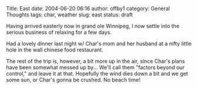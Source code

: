 Title: East
date: 2004-06-20 06:16
author: offby1
category: General Thoughts
tags: char, weather
slug: east
status: draft

Having arrived easterly now in grand ole Winnipeg, I now settle into the serious business of relaxing for a few days.

Had a lovely dinner last night w/ Char's mom and her husband at a nifty little hole in the wall chinese food restaurant.

The rest of the trip is, however, a bit more up in the air, since Char's plans have been somewhat messed up by\... We'll call them "factors beyond our control," and leave it at that. Hopefully the wind dies down a bit and we get some sun, or Char's gonna be crushed. No beach time!
